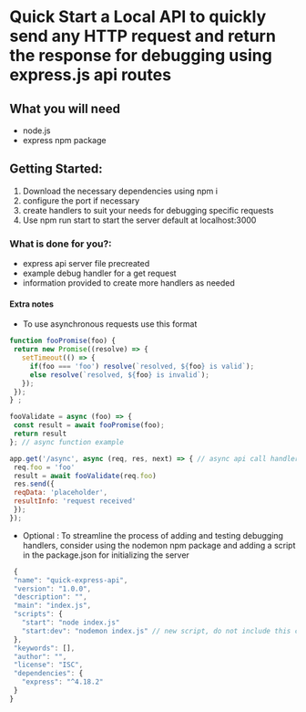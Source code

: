 # Quick Start a Local API to quickly send any HTTP request and return the response for debugging using express.js api routes

## What you will need
 * node.js
 * express npm package

## Getting Started:
1. Download the necessary dependencies using npm i
2. configure the port if necessary
3. create handlers to suit your needs for debugging specific requests
4. Use npm run start to start the server default at localhost:3000



### What is done for you?:
 * express api server file precreated
 * example debug handler for a get request
 * information provided to create more handlers as needed


#### Extra notes

 * To use asynchronous requests use this format
 ```javascript
 function fooPromise(foo) {
  return new Promise((resolve) => {
    setTimeout(() => {
      if(foo === 'foo') resolve(`resolved, ${foo} is valid`);
      else resolve(`resolved, ${foo} is invalid`);
    });
  });
 } ;

 fooValidate = async (foo) => {
  const result = await fooPromise(foo);
  return result
 }; // async function example

 app.get('/async', async (req, res, next) => { // async api call handler
  req.foo = 'foo'
  result = await fooValidate(req.foo)
  res.send({
  reqData: 'placeholder', 
  resultInfo: 'request received'
  });
 });
 ```
 * Optional : To streamline the process of adding and testing debugging handlers,
 consider using the nodemon npm package and adding a script in the package.json for initializing the server
 ```javascript
  {
  "name": "quick-express-api",
  "version": "1.0.0",
  "description": "",
  "main": "index.js",
  "scripts": {
    "start": "node index.js"
    "start:dev": "nodemon index.js" // new script, do not include this comment
  },
  "keywords": [],
  "author": "",
  "license": "ISC",
  "dependencies": {
    "express": "^4.18.2"
  }
}
 ```
